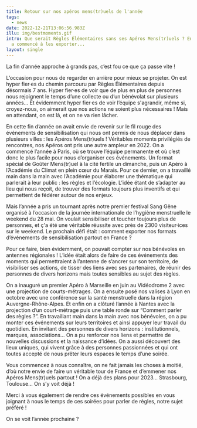 ```yaml
---
title: Retour sur nos apéros mens(tr)uels de l'année
tags:
  - news
date: 2022-12-21T13:06:56.983Z
illu: img/bestmoments.gif
intro: Que serait Règles Élémentaires sans ses Apéros Mens(tr)uels ? En 2022 on
  a commencé à les exporter...
layout: single
---
```

La fin d’année approche à grands pas, c’est fou ce que ça passe vite !



L’occasion pour nous de regarder en arrière pour mieux se projeter. On est hyper fier·es du chemin parcouru par Règles Élémentaires depuis désormais 7 ans. Hyper fier·es de voir que de plus en plus de personnes nous rejoignent le temps d’une collecte ou d’un bénévolat sur plusieurs années… Et évidemment hyper fier·es de voir l’équipe s'agrandir, même si, croyez-nous, on aimerait que nos actions ne soient plus nécessaires ! Mais en attendant, on est là, et on ne va rien lâcher.



En cette fin d’année on avait envie de revenir sur le fil rouge des événements de sensibilisation qui nous ont permis de nous déplacer dans plusieurs villes : les Apéros Mens(tr)uels ! Véritables moments privilégiés de rencontres, nos Apéros ont pris une autre ampleur en 2022. On a commencé l’année à Paris, où se trouve l’équipe permanente et où c’est donc le plus facile pour nous d’organiser ces événements. Un format spécial de Goûter Mens(tr)uel à la cité fertile un dimanche, puis un Apéro à l’Académie du Climat en plein cœur du Marais. Pour ce dernier, on a travaillé main dans la main avec l’Académie pour élaborer une thématique qui parlerait à leur public : les règles et l’écologie. L’idée étant de s’adapter au lieu qui nous reçoit, de trouver des formats toujours plus inventifs et qui permettent de fédérer autour de nos enjeux.



Mais l’année a pris un tournant après notre premier festival Sang Gêne organisé à l’occasion de la journée internationale de l’hygiène menstruelle le weekend du 28 mai. On voulait sensibiliser et toucher toujours plus de personnes, et ç'a été une véritable réussite avec près de 2300 visiteur·ices sur le weekend. Le prochain défi était : comment exporter nos formats d’événements de sensibilisation partout en France ?



Pour ce faire, bien évidemment, on pouvait compter sur nos bénévoles en antennes régionales ! L’idée était alors de faire de ces événements des moments qui permettraient à l’antenne de s’ancrer sur son territoire, de visibiliser ses actions, de tisser des liens avec ses partenaires, de réunir des personnes de divers horizons mais toutes sensibles au sujet des règles. 



On a inauguré un premier Apéro à Marseille en juin au Vidéodrome 2 avec une projection de courts-métrages. On a ensuite posé nos valises à Lyon en octobre avec une conférence sur la santé menstruelle dans la région Auvergne-Rhône-Alpes. Et enfin on a clôturé l’année à Nantes avec la projection d’un court-métrage puis une table ronde sur “Comment parler des règles ?”. En travaillant main dans la main avec nos bénévoles, on a pu monter ces événements sur leurs territoires et ainsi appuyer leur travail du quotidien. En invitant des personnes de divers horizons : institutionnels, marques, associations… On a pu renforcer nos liens et permettre de nouvelles discussions et la naissance d’idées. On a aussi découvert des lieux uniques, qui vivent grâce à des personnes passionnées et qui ont toutes accepté de nous prêter leurs espaces le temps d’une soirée.



Vous commencez à nous connaître, on ne fait jamais les choses à moitié, d’où notre envie de faire un véritable tour de France et d’emmener nos Apéros Mens(tr)uels partout ! On a déjà des plans pour 2023… Strasbourg, Toulouse… On s’y voit déjà !



Merci à vous également de rendre ces événements possibles en vous joignant à nous le temps de ces soirées pour parler de règles, notre sujet préféré !



On se voit l’année prochaine ?